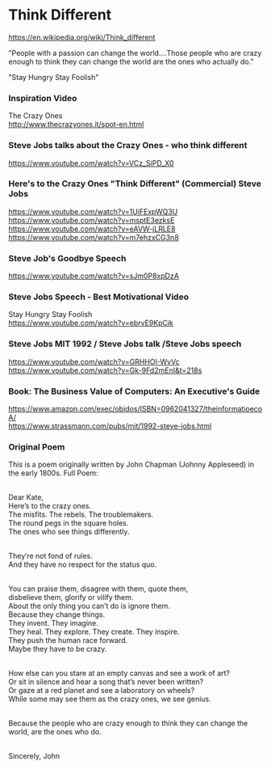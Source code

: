 # Think Different 

https://en.wikipedia.org/wiki/Think_different<BR>

"People with a passion can change the world....Those people who are crazy enough to think they can change the world are the ones who actually do."<BR>

"Stay Hungry Stay Foolish" <BR>

### Inspiration Video

The Crazy Ones <BR>
http://www.thecrazyones.it/spot-en.html <BR>

### Steve Jobs talks about the Crazy Ones - who think different
https://www.youtube.com/watch?v=VCz_SiPD_X0

### Here's to the Crazy Ones "Think Different" (Commercial) Steve Jobs
https://www.youtube.com/watch?v=1UiFExpWQ3U <BR>
https://www.youtube.com/watch?v=msptE3ezksE <BR>
https://www.youtube.com/watch?v=eAVW-jLRLE8 <BR>
https://www.youtube.com/watch?v=m7ehzxCG3n8 <BR>

### Steve Job's Goodbye Speech
https://www.youtube.com/watch?v=sJm0P8xpDzA

### Steve Jobs Speech - Best Motivational Video
Stay Hungry Stay Foolish<BR>
https://www.youtube.com/watch?v=ebrvE9KpCik<BR>

### Steve Jobs MIT 1992 / Steve Jobs talk /Steve Jobs speech 
https://www.youtube.com/watch?v=GRHHOI-WvVc<BR>
https://www.youtube.com/watch?v=Gk-9Fd2mEnI&t=218s<BR>

### Book: The Business Value of Computers: An Executive's Guide
https://www.amazon.com/exec/obidos/ISBN=0962041327/theinformatioecoA/ <BR>
https://www.strassmann.com/pubs/mit/1992-steve-jobs.html <BR>


### Original Poem 

This is a poem originally written by John Chapman (Johnny Appleseed) in the early 1800s. Full Poem: <BR><BR>

Dear Kate, <BR>
Here’s to the crazy ones.<BR>
The misfits. The rebels. The troublemakers.<BR>
The round pegs in the square holes.<BR>
The ones who see things differently.<BR><BR>

They’re not fond of rules.<BR>
And they have no respect for the status quo.<BR><BR>

You can praise them, disagree with them, quote them,<BR>
disbelieve them, glorify or vilify them.<BR>
About the only thing you can’t do is ignore them.<BR>
Because they change things.<BR>
They invent. They imagine.<BR>
They heal. They explore. They create. They inspire.<BR>
They push the human race forward.<BR>
Maybe they have to be crazy.<BR><BR>

How else can you stare at an empty canvas and see a work of art?<BR>
Or sit in silence and hear a song that’s never been written?<BR>
Or gaze at a red planet and see a laboratory on wheels?<BR>
While some may see them as the crazy ones, we see genius.<BR><BR>

Because the people who are crazy enough to think they can change the world,
are the ones who do.<BR><BR>

Sincerely, John<BR>

